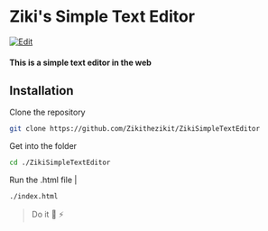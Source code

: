 # Ziki's Simple Text Editor

[![Edit](https://www.simpleimageresizer.com/_uploads/photos/7e4ef3ac/pencil-edit_1_optimized.png)]()

#### This is a simple text editor in the web


## Installation
Clone the repository
```sh
git clone https://github.com/Zikithezikit/ZikiSimpleTextEditor
```
Get into the folder
```sh
cd ./ZikiSimpleTextEditor
```
Run the .html file | 
```sh
./index.html
```
>  Do it  👴 ⚡ 
